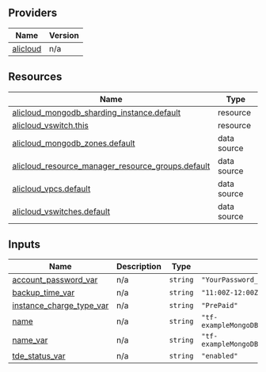 <!-- BEGIN_TF_DOCS -->
## Providers

| Name | Version |
|------|---------|
| <a name="provider_alicloud"></a> [alicloud](#provider\_alicloud) | n/a |

## Resources

| Name | Type |
|------|------|
| [alicloud_mongodb_sharding_instance.default](https://registry.terraform.io/providers/hashicorp/alicloud/latest/docs/resources/mongodb_sharding_instance) | resource |
| [alicloud_vswitch.this](https://registry.terraform.io/providers/hashicorp/alicloud/latest/docs/resources/vswitch) | resource |
| [alicloud_mongodb_zones.default](https://registry.terraform.io/providers/hashicorp/alicloud/latest/docs/data-sources/mongodb_zones) | data source |
| [alicloud_resource_manager_resource_groups.default](https://registry.terraform.io/providers/hashicorp/alicloud/latest/docs/data-sources/resource_manager_resource_groups) | data source |
| [alicloud_vpcs.default](https://registry.terraform.io/providers/hashicorp/alicloud/latest/docs/data-sources/vpcs) | data source |
| [alicloud_vswitches.default](https://registry.terraform.io/providers/hashicorp/alicloud/latest/docs/data-sources/vswitches) | data source |

## Inputs

| Name | Description | Type | Default | Required |
|------|-------------|------|---------|:--------:|
| <a name="input_account_password_var"></a> [account\_password\_var](#input\_account\_password\_var) | n/a | `string` | `"YourPassword_"` | no |
| <a name="input_backup_time_var"></a> [backup\_time\_var](#input\_backup\_time\_var) | n/a | `string` | `"11:00Z-12:00Z"` | no |
| <a name="input_instance_charge_type_var"></a> [instance\_charge\_type\_var](#input\_instance\_charge\_type\_var) | n/a | `string` | `"PrePaid"` | no |
| <a name="input_name"></a> [name](#input\_name) | n/a | `string` | `"tf-exampleMongoDBShardingInstanceClassicConfig4200"` | no |
| <a name="input_name_var"></a> [name\_var](#input\_name\_var) | n/a | `string` | `"tf-exampleMongoDBShardingInstanceClassicConfig4200"` | no |
| <a name="input_tde_status_var"></a> [tde\_status\_var](#input\_tde\_status\_var) | n/a | `string` | `"enabled"` | no |
<!-- END_TF_DOCS -->    